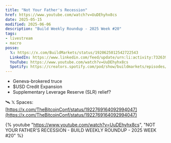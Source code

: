 ```yaml
---
title: "Not Your Father's Recession"
href: https://www.youtube.com/watch?v=UuDEhyhx8cs
date: 2025-05-15
modified: 2025-06-06
description: "Build Weekly Roundup - 2025 Week #20"
tags:
- livestream
- macro
posse:
  𝕏: https://x.com/BuildMarkets/status/1920625012542722543
  LinkedIn: https://www.linkedin.com/feed/update/urn:li:activity:7326392707856109568/
  YouTube: https://www.youtube.com/watch?v=UuDEhyhx8cs
  Spotify: https://creators.spotify.com/pod/show/buildmarkets/episodes/NOT-YOUR-FATHERS-RECESSION---BUILD-WEEKLY-ROUNDUP---2025-WEEK-20-e32un7n
---
```


- Geneva-brokered truce
- $USD Credit Expansion
- Supplementary Leverage Reserve (SLR) relief?

🛰️ 𝕏 Spaces: [https://x.com/TheBitcoinConf/status/1922769164092994047](https://x.com/TheBitcoinConf/status/1922769164092994047)

{% youtube "https://www.youtube.com/watch?v=UuDEhyhx8cs", "NOT YOUR FATHER'S RECESSION - BUILD WEEKLY ROUNDUP - 2025 WEEK #20" %}
